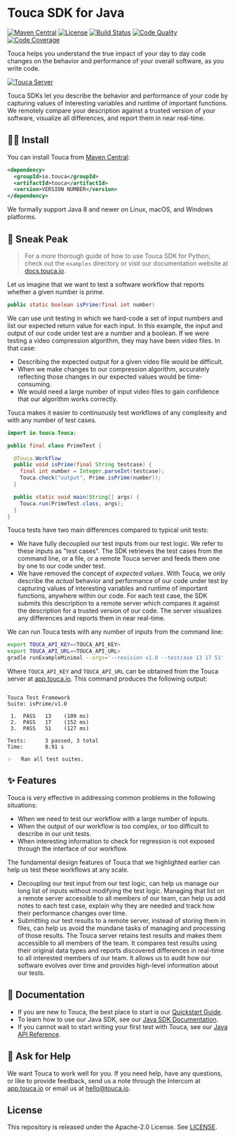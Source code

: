 # Touca SDK for Java

[![Maven Central](https://img.shields.io/maven-central/v/io.touca/touca?color=blue)](https://search.maven.org/artifact/io.touca/touca)
[![License](https://img.shields.io/github/license/trytouca/touca-java?color=blue)](https://github.com/trytouca/touca-java/blob/main/LICENSE)
[![Build Status](https://img.shields.io/github/workflow/status/trytouca/touca-java/touca-java-main)](https://github.com/trytouca/touca-java/actions)
[![Code Quality](https://img.shields.io/codacy/grade/a98ce7c10db1482da22c6922c334959f)](https://app.codacy.com/gh/trytouca/touca-java)
[![Code Coverage](https://img.shields.io/codecov/c/github/trytouca/touca-java)](https://app.codecov.io/gh/trytouca/touca-java)

Touca helps you understand the true impact of your day to day code changes on
the behavior and performance of your overall software, as you write code.

[![Touca Server](https://touca-public-assets.s3.us-east-2.amazonaws.com/touca-screenshot-suite-page.jpg)](https://touca-public-assets.s3.us-east-2.amazonaws.com/touca-screenshot-suite-page.jpg)

Touca SDKs let you describe the behavior and performance of your code by
capturing values of interesting variables and runtime of important functions. We
remotely compare your description against a trusted version of your software,
visualize all differences, and report them in near real-time.

## 🧑‍🔧 Install

You can install Touca from
[Maven Central](https://search.maven.org/artifact/io.touca/touca):

```xml
<dependency>
  <groupId>io.touca</groupId>
  <artifactId>touca</artifactId>
  <version>VERSION NUMBER</version>
</dependency>
```

We formally support Java 8 and newer on Linux, macOS, and Windows platforms.

## 👀 Sneak Peak

> For a more thorough guide of how to use Touca SDK for Python, check out the
> `examples` directory or visit our documentation website at
> [docs.touca.io](https://docs.touca.io).

Let us imagine that we want to test a software workflow that reports whether a
given number is prime.

```java
public static boolean isPrime(final int number)
```

We can use unit testing in which we hard-code a set of input numbers and list
our expected return value for each input. In this example, the input and output
of our code under test are a number and a boolean. If we were testing a video
compression algorithm, they may have been video files. In that case:

- Describing the expected output for a given video file would be difficult.
- When we make changes to our compression algorithm, accurately reflecting those
  changes in our expected values would be time-consuming.
- We would need a large number of input video files to gain confidence that our
  algorithm works correctly.

Touca makes it easier to continuously test workflows of any complexity and with
any number of test cases.

```java
import io.touca.Touca;

public final class PrimeTest {

  @Touca.Workflow
  public void isPrime(final String testcase) {
    final int number = Integer.parseInt(testcase);
    Touca.check("output", Prime.isPrime(number));
  }

  public static void main(String[] args) {
    Touca.run(PrimeTest.class, args);
  }
}
```

Touca tests have two main differences compared to typical unit tests:

- We have fully decoupled our test inputs from our test logic. We refer to these
  inputs as "test cases". The SDK retrieves the test cases from the command
  line, or a file, or a remote Touca server and feeds them one by one to our
  code under test.
- We have removed the concept of _expected values_. With Touca, we only describe
  the _actual_ behavior and performance of our code under test by capturing
  values of interesting variables and runtime of important functions, anywhere
  within our code. For each test case, the SDK submits this description to a
  remote server which compares it against the description for a trusted version
  of our code. The server visualizes any differences and reports them in near
  real-time.

We can run Touca tests with any number of inputs from the command line:

```bash
export TOUCA_API_KEY=<TOUCA_API_KEY>
export TOUCA_API_URL=<TOUCA_API_URL>
gradle runExampleMinimal --args='--revision v1.0 --testcase 13 17 51'
```

Where `TOUCA_API_KEY` and `TOUCA_API_URL` can be obtained from the Touca server
at [app.touca.io](https://app.touca.io). This command produces the following
output:

```text

Touca Test Framework
Suite: isPrime/v1.0

 1.  PASS   13    (109 ms)
 2.  PASS   17    (152 ms)
 3.  PASS   51    (127 ms)

Tests:      3 passed, 3 total
Time:       0.91 s

✨   Ran all test suites.

```

## ✨ Features

Touca is very effective in addressing common problems in the following
situations:

- When we need to test our workflow with a large number of inputs.
- When the output of our workflow is too complex, or too difficult to describe
  in our unit tests.
- When interesting information to check for regression is not exposed through
  the interface of our workflow.

The fundamental design features of Touca that we highlighted earlier can help us
test these workflows at any scale.

- Decoupling our test input from our test logic, can help us manage our long
  list of inputs without modifying the test logic. Managing that list on a
  remote server accessible to all members of our team, can help us add notes to
  each test case, explain why they are needed and track how their performance
  changes over time.
- Submitting our test results to a remote server, instead of storing them in
  files, can help us avoid the mundane tasks of managing and processing of those
  results. The Touca server retains test results and makes them accessible to
  all members of the team. It compares test results using their original data
  types and reports discovered differences in real-time to all interested
  members of our team. It allows us to audit how our software evolves over time
  and provides high-level information about our tests.

## 📖 Documentation

- If you are new to Touca, the best place to start is our
  [Quickstart Guide](https://docs.touca.io/basics/quickstart).
- To learn how to use our Java SDK, see our
  [Java SDK Documentation](https://docs.touca.io/sdk/java).
- If you cannot wait to start writing your first test with Touca, see our
  [Java API Reference](https://app.touca.io/docs/clients/java/api.html).

## 🙋 Ask for Help

We want Touca to work well for you. If you need help, have any questions, or
like to provide feedback, send us a note through the Intercom at
[app.touca.io](https://app.touca.io) or email us at <hello@touca.io>.

## License

This repository is released under the Apache-2.0 License. See
[LICENSE](https://github.com/trytouca/touca-java/blob/main/LICENSE).
